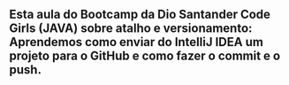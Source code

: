 ## Esta aula do Bootcamp da Dio Santander Code Girls (JAVA) sobre atalho e versionamento: Aprendemos como enviar do IntelliJ IDEA um projeto para o GitHub e como fazer o commit e o push.
